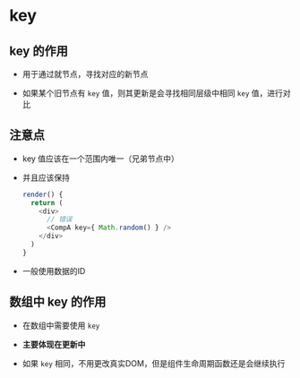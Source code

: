 # key

## key 的作用

  - 用于通过就节点，寻找对应的新节点

  - 如果某个旧节点有 `key` 值，则其更新是会寻找相同层级中相同 `key` 值，进行对比

## 注意点

  - key 值应该在一个范围内唯一（兄弟节点中）

  - 并且应该保持

    ```javascript
    render() {
      return (
        <div>
          // 错误
          <CompA key={ Math.random() } />
        </div>
      )
    }
    ```

  - 一般使用数据的ID

## 数组中 key 的作用

  - 在数组中需要使用 `key`

  - **主要体现在更新中**

  - 如果 `key` 相同，不用更改真实DOM，但是组件生命周期函数还是会继续执行
